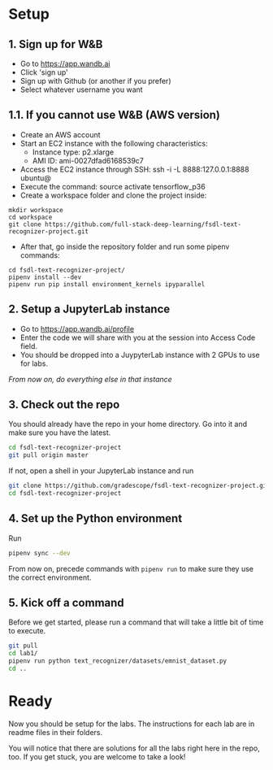 # Setup

## 1. Sign up for W&B

- Go to https://app.wandb.ai
- Click 'sign up'
- Sign up with Github (or another if you prefer)
- Select whatever username you want

## 1.1. If you cannot use W&B (AWS version)

- Create an AWS account
- Start an EC2 instance with the following characteristics:
  - Instance type: p2.xlarge
  - AMI ID: ami-0027dfad6168539c7
- Access the EC2 instance through SSH: ssh -i <AWS SSH key> -L 8888:127.0.0.1:8888 ubuntu@<EC2 DNS or IP>
- Execute the command: source activate tensorflow_p36
- Create a workspace folder and clone the project inside:

```{sh}
mkdir workspace
cd workspace
git clone https://github.com/full-stack-deep-learning/fsdl-text-recognizer-project.git
```

- After that, go inside the repository folder and run some pipenv commands:

```{sh}
cd fsdl-text-recognizer-project/
pipenv install --dev
pipenv run pip install environment_kernels ipyparallel
```

## 2. Setup a JupyterLab instance

- Go to https://app.wandb.ai/profile
- Enter the code we will share with you at the session into Access Code field.
- You should be dropped into a JuypyterLab instance with 2 GPUs to use for labs.

*From now on, do everything else in that instance*

## 3. Check out the repo

You should already have the repo in your home directory. Go into it and make sure you have the latest.

```sh
cd fsdl-text-recognizer-project
git pull origin master
```

If not, open a shell in your JupyterLab instance and run

```sh
git clone https://github.com/gradescope/fsdl-text-recognizer-project.git
cd fsdl-text-recognizer-project
```

## 4. Set up the Python environment

Run

```sh
pipenv sync --dev
```

From now on, precede commands with `pipenv run` to make sure they use the correct
environment.

## 5. Kick off a command

Before we get started, please run a command that will take a little bit of time to execute.

```sh
git pull
cd lab1/
pipenv run python text_recognizer/datasets/emnist_dataset.py
cd ..
```

# Ready

Now you should be setup for the labs. The instructions for each lab are in readme files in their folders.

You will notice that there are solutions for all the labs right here in the repo, too.
If you get stuck, you are welcome to take a look!